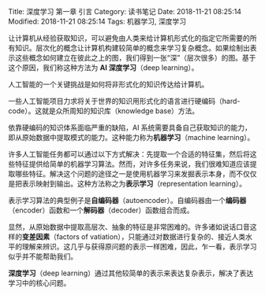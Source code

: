Title: 深度学习 第一章 引言
Category: 读书笔记
Date: 2018-11-21 08:25:14
Modified: 2018-11-21 08:25:14
Tags: 机器学习, 深度学习

让计算机从经验获取知识，可以避免由人类来给计算机形式化的指定它所需要的所有知识。层次化的概念让计算机构建较简单的概念来学习复杂概念。如果绘制出表示这些概念如何建立在彼此之上的图，我们得到一张“深”（层次很多）的图。基于这个原因，我们称这种方法为 **AI 深度学习**（deep learning）。

人工智能的一个关键挑战是如何将非形式化的知识传达给计算机。

一些人工智能项目力求将关于世界的知识用形式化的语言进行硬编码（hard-code）。这就是众所周知的知识库（knowledge base）方法。

依靠硬编码的知识体系面临严重的缺陷，AI 系统需要具备自己获取知识的能力，即从原始数据中提取模式的能力。这种能力称为**机器学习**（machine learning）。

许多人工智能任务都可以通过以下方式解决：先提取一个合适的特征集，然后将这些特征提供给简单的机器学习算法。然而，对许多任务来说，我们很难知道应该提取哪些特征。解决这个问题的途径之一是使用机器学习来发掘表示本身，而不仅仅是把表示映射到输出。这种方法称之为**表示学习**（representation learning）。

表示学习算法的典型例子是**自编码器**（autoencoder）。自编码器由一个**编码器**（encoder）函数和一个**解码器**（decoder）函数组合而成。

显然，从原始数据中提取高层次、抽象的特征是非常困难的。许多诸如说话口音这样的**变差因素**（factors of vatiation），只能通过对数据进行复杂的、接近人类水平的理解来辨识。这几乎与获得原问题的表示一样困难，因此，乍一看，表示学习似乎并不能帮助我们。

**深度学习**（deep learning）通过其他较简单的表示来表达复杂表示，解决了表达学习中的核心问题。
